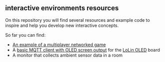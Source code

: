 ## interactive environments resources

On this repository you will find several resources and example code to inspire and help you develop new interactive concepts.


So far you can find:

- [An example of a multiplayer networked game](https://idstudiolab.github.io/interactive-environments/MQTT-demo-projects/tapGame/)
- A [basic MQTT client with OLED screen output](https://idstudiolab.github.io/interactive-environments/MQTT-demo-projects/lolin_oled_mqtt_simple/) for the [LoLin OLED](https://bit.ly/2xkBlO5) board
- A monitor that collects ambient sensor data in a room